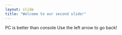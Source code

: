 ```yaml
---
layout: slide
title: "Welcome to our second slide!"
---
```

PC is better than console
Use the left arrow to go back!
